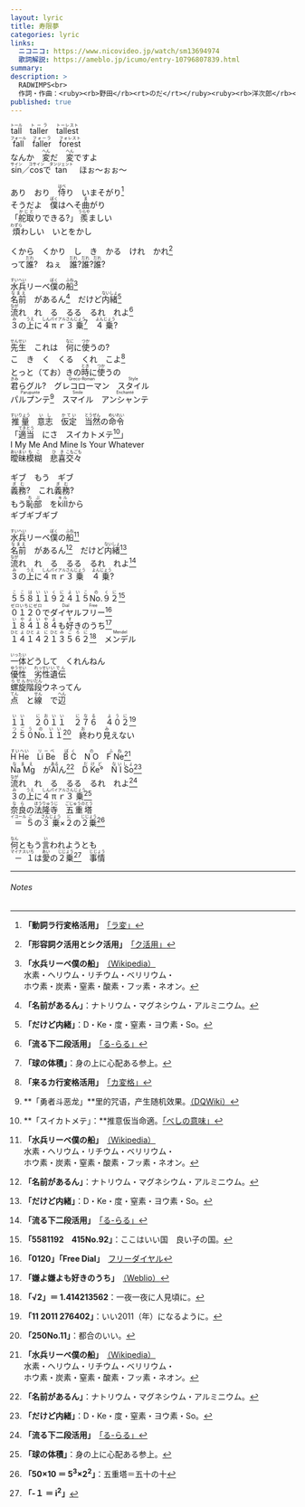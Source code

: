 ```yaml
---
layout: lyric
title: 寿限夢
categories: lyric
links:
  ニコニコ: https://www.nicovideo.jp/watch/sm13694974
  歌詞解説: https://ameblo.jp/icumo/entry-10796807839.html
summary: 
description: >
  RADWIMPS<br>
  作詞・作曲：<ruby><rb>野田</rb><rt>のだ</rt></ruby><ruby><rb>洋次郎</rb><rt>ようじろう</rt></ruby><br>
published: true
---
```


<ruby><rb>tall</rb><rt>トール</rt></ruby>　<ruby><rb>taller</rb><rt>トーラ</rt></ruby>　<ruby><rb>tallest</rb><rt>トーレスト</rt></ruby><br>
<ruby><rb>fall</rb><rt>フォール</rt></ruby>　<ruby><rb>faller</rb><rt>フォーラ</rt></ruby>　<ruby><rb>forest</rb><rt>フォレスト</rt></ruby><br>
なんか　<ruby><rb>変</rb><rt>へん</rt></ruby>だ　<ruby><rb>変</rb><rt>へん</rt></ruby>ですよ<br>
<ruby><rb>sin</rb><rt>サイン</rt></ruby>／<ruby><rb>cos</rb><rt>コサイン</rt></ruby>で<ruby><rb>tan</rb><rt>タンジェント</rt></ruby>　ほぉ～ぉぉ～<br>

あり　おり　<ruby><rb>侍</rb><rt>はべ</rt></ruby>り　いまそがり[^ra]<br>
そうだよ　<ruby><rb>僕</rb><rt>ぼく</rt></ruby>はへそ<ruby><rb>曲</rb><rt>ま</rt></ruby>がり<br>
「<ruby><rb>舵取</rb><rt>かじと</rt></ruby>りできる?」 <ruby><rb>羨</rb><rt>うらや</rt></ruby>ましい<br>
<ruby><rb>煩</rb><rt>わずら</rt></ruby>わしい　いとをかし<br>

くから　くかり　し　き　かる　けれ　かれ[^ku]<br>
って<ruby><rb>誰</rb><rt>だれ</rt></ruby>?　ねぇ　<ruby><rb>誰</rb><rt>だれ</rt></ruby>?<ruby><rb>誰</rb><rt>だれ</rt></ruby>?<ruby><rb>誰</rb><rt>だれ</rt></ruby>?<br>

<ruby><rb>水兵</rb><rt>すいへい</rt></ruby>リーベ<ruby><rb>僕</rb><rt>ぼく</rt></ruby>の<ruby><rb>船</rb><rt>ふね</rt></ruby>[^el1]<br>
<ruby><rb>名前</rb><rt>なまえ</rt></ruby>　があるん[^el2]　だけど<ruby><rb>内緒</rb><rt>ないしょ</rt></ruby>[^tmp]<br>
<ruby><rb>流</rb><rt>なが</rt></ruby>れ　れ　る　るる　るれ　れよ[^ru]<br>
<ruby><rb>３</rb><rt>み</rt></ruby>の<ruby><rb>上</rb><rt>うえ</rt></ruby>に<ruby><rb>４</rb><rt>しん</rt></ruby><ruby><rb>π</rb><rt>パイ</rt></ruby><ruby><rb>ｒ</rb><rt>アル</rt></ruby><ruby><rb>３</rb><rt>さん</rt></ruby><ruby><rb>乗</rb><rt>じょう</rt></ruby>[^bv]　<ruby><rb>４</rb><rt>よん</rt></ruby><ruby><rb>乗</rb><rt>じょう</rt></ruby>?<br>

<ruby><rb>先生</rb><rt>せんせい</rt></ruby>　これは　<ruby><rb>何</rb><rt>なに</rt></ruby>に<ruby><rb>使</rb><rt>つか</rt></ruby>うの?<br>
こ　き　く　くる　くれ　こよ[^ka]<br>
とっと（てお）きの<ruby><rb>時</rb><rt>とき</rt></ruby>に<ruby><rb>使</rb><rt>つか</rt></ruby>うの<br>
<ruby><rb>君</rb><rt>きみ</rt></ruby>らグル?　<ruby><rb>グレコローマン</rb><rt>Greco-Roman</rt></ruby>　<ruby><rb>スタイル</rb><rt>Style</rt></ruby><br>
<ruby><rb>パルプンテ</rb><rt>Parupunte</rt></ruby>[^prpt]　<ruby><rb>スマイル</rb><rt>Smile</rt></ruby>　<ruby><rb>アンシャンテ</rb><rt>Enchanté</rt></ruby><br>

<ruby><rb>推量</rb><rt>すいりょう</rt></ruby>　<ruby><rb>意志</rb><rt>いし</rt></ruby>　<ruby><rb>仮定</rb><rt>かてい</rt></ruby>　<ruby><rb>当然</rb><rt>とうぜん</rt></ruby>の<ruby><rb>命令</rb><rt>めいれい</rt></ruby><br>
「<ruby><rb>適当</rb><rt>てきとう</rt></ruby>　にさ　スイカトメテ[^besi]」<br>
I My Me And Mine Is Your Whatever<br>
<ruby><rb>曖昧</rb><rt>あいまい</rt></ruby><ruby><rb>模糊</rb><rt>もこ</rt></ruby>　<ruby><rb>悲喜</rb><rt>ひき</rt></ruby><ruby><rb>交々</rb><rt>こもごも</rt></ruby><br>

ギブ　もう　ギブ<br>
<ruby><rb>義務</rb><rt>ぎむ</rt></ruby>?　これ<ruby><rb>義務</rb><rt>ぎむ</rt></ruby>?<br>
もう<ruby><rb>恥部</rb><rt>ちぶ</rt></ruby>　を<ruby><rb>kill</rb><rt>キル</rt></ruby>から<br>
ギブギブギブ<br>

<ruby><rb>水兵</rb><rt>すいへい</rt></ruby>リーベ<ruby><rb>僕</rb><rt>ぼく</rt></ruby>の<ruby><rb>船</rb><rt>ふね</rt></ruby>[^el1]<br>
<ruby><rb>名前</rb><rt>なまえ</rt></ruby>　があるん[^el2]　だけど<ruby><rb>内緒</rb><rt>ないしょ</rt></ruby>[^tmp]<br>
<ruby><rb>流</rb><rt>なが</rt></ruby>れ　れ　る　るる　るれ　れよ[^ru]<br>
<ruby><rb>３</rb><rt>み</rt></ruby>の<ruby><rb>上</rb><rt>うえ</rt></ruby>に<ruby><rb>４</rb><rt>しん</rt></ruby><ruby><rb>π</rb><rt>パイ</rt></ruby><ruby><rb>ｒ</rb><rt>アル</rt></ruby><ruby><rb>３</rb><rt>さん</rt></ruby><ruby><rb>乗</rb><rt>じょう</rt></ruby>　<ruby><rb>４</rb><rt>よん</rt></ruby><ruby><rb>乗</rb><rt>じょう</rt></ruby>?<br>

<ruby><rb>５５８１１９２４１５</rb><rt>ここはいいくによいこ</rt></ruby><ruby><rb>No.</rb><rt>の</rt></ruby><ruby><rb>９２</rb><rt>くに</rt></ruby>[^55811]<br>
<ruby><rb>０１２０</rb><rt>ゼロいちにゼロ</rt></ruby>で<ruby><rb>ダイヤル</rb><rt>Dial</rt></ruby><ruby><rb>フリー</rb><rt>Free</rt></ruby>[^fd]<br>
<ruby><rb>１８４１８４</rb><rt>いやよいやよ</rt></ruby>も<ruby><rb>好</rb><rt>す</rt></ruby>きのうち[^184]<br>
<ruby><rb>１</rb><rt>ひと</rt></ruby><ruby><rb>４</rb><rt>よ</rt></ruby><ruby><rb>１</rb><rt>ひと</rt></ruby><ruby><rb>４２</rb><rt>よに</rt></ruby><ruby><rb>１</rb><rt>ひと</rt></ruby><ruby><rb>３５６２</rb><rt>みごろに</rt></ruby>[^rt2]　<ruby><rb>メンデル</rb><rt>Mendel</rt></ruby><br>

<ruby><rb>一体</rb><rt>いったい</rt></ruby>どうして　くれんねん<br>
<ruby><rb>優性</rb><rt>ゆうせい</rt></ruby>　<ruby><rb>劣性</rb><rt>れっせい</rt></ruby><ruby><rb>遺伝</rb><rt>いでん</rt></ruby><br>
<ruby><rb>螺旋</rb><rt>らせん</rt></ruby><ruby><rb>階段</rb><rt>かいだん</rt></ruby>ウネってん<br>
<ruby><rb>点</rb><rt>てん</rt></ruby>　と<ruby><rb>線</rb><rt>せん</rt></ruby>　で<ruby><rb>辺</rb><rt>へん</rt></ruby><br>

<ruby><rb>１１　２０１１　２７６　４０２</rb><rt>いい　においい　になる　ように</rt></ruby>[^11201]<br>
<ruby><rb>２５０</rb><rt>つごう</rt></ruby><ruby><rb>No.</rb><rt>の</rt></ruby><ruby><rb>１１</rb><rt>いい</rt></ruby>[^250no11]　<ruby><rb>終</rb><rt>お</rt></ruby>わり<ruby><rb>見</rb><rt>み</rt></ruby>えない<br>

<ruby><rb>H He</rb><rt>すいへい</rt></ruby>　<ruby><rb>Li Be</rb><rt>リーベ</rt></ruby>　<ruby><rb>B C</rb><rt>ぼく</rt></ruby>　<ruby><rb>N O</rb><rt>の</rt></ruby>　<ruby><rb>F Ne</rb><rt>ふね</rt></ruby>[^el1]<br>
<ruby><rb>Na Mg</rb><rt>なまえ</rt></ruby>　が<ruby><rb>Al</rb><rt>ある</rt></ruby>ん[^el2]　<ruby><rb>D Ke°</rb><rt>だけど</rt></ruby>　<ruby><rb>N I So</rb><rt>ないしょ</rt></ruby>[^tmp]<br>
<ruby><rb>流</rb><rt>なが</rt></ruby>れ　れ　る　るる　るれ　れよ[^ru]<br>
<ruby><rb>３</rb><rt>み</rt></ruby>の<ruby><rb>上</rb><rt>うえ</rt></ruby>に<ruby><rb>４</rb><rt>しん</rt></ruby><ruby><rb>π</rb><rt>パイ</rt></ruby><ruby><rb>ｒ</rb><rt>アル</rt></ruby><ruby><rb>３</rb><rt>さん</rt></ruby><ruby><rb>乗</rb><rt>じょう</rt></ruby>[^bv]<br>
<ruby><rb>奈良</rb><rt>なら</rt></ruby>の<ruby><rb>法隆寺</rb><rt>ほうりゅうじ</rt></ruby>　<ruby><rb>五重塔</rb><rt>ごじゅうのとう</rt></ruby><br>
<ruby><rb>＝</rb><rt>イコール</rt></ruby><ruby><rb>５</rb><rt>ご</rt></ruby>の<ruby><rb>３乗</rb><rt>さんじょう</rt></ruby>×<ruby><rb>２</rb><rt>に</rt></ruby>の<ruby><rb>２乗</rb><rt>じじょう</rt></ruby>[^eq]<br>

<ruby><rb>何</rb><rt>なん</rt></ruby>ともう<ruby><rb>言</rb><rt>い</rt></ruby>われようとも<br>
<ruby><rb>－</rb><rt>マイナス</rt></ruby><ruby><rb>１</rb><rt>いち</rt></ruby>は<ruby><rb>愛</rb><rt>あい</rt></ruby>の<ruby><rb>２乗</rb><rt>じじょう</rt></ruby>[^i2]　<ruby><rb>事情</rb><rt>じじょう</rt></ruby><br>

---
###### Notes

[^ra]: **「動詞ラ行変格活用」**　[「ラ変」](https://www.kotenbunpou.com/用言/動詞-10-ラ行変格活用/)
[^ku]: **「形容詞ク活用とシク活用」**　[「ク活用」](https://www.kotenbunpou.com/用言/形容詞-1-ク活用とシク活用/)
[^ka]: **「来るカ行変格活用」**　[「カ変格」](https://www.kotenbunpou.com/用言/動詞-7-カ行変格活用/)
[^ru]: **「流る下二段活用」**　[「る-らる」](https://www.kotenbunpou.com/助動詞/る-らる/)
[^besi]: **「スイカトメテ」：**推意仮当命適。[「べしの意味」](https://www.kotenbunpou.com/助動詞/べし/)

[^el1]: **「水兵リーベ僕の船」**　[（Wikipedia）](https://ja.wikipedia.org/wiki/元素の中国語名称#一覧表)<br>水素・ヘリウム・リチウム・ベリリウム・<br>ホウ素・炭素・窒素・酸素・フッ素・ネオン。
[^el2]: **「名前があるん」**：ナトリウム・マグネシウム・アルミニウム。
[^tmp]: **「だけど内緒」**：D・Ke・度・窒素・ヨウ素・So。

[^bv]: **「球の体積」**：身の上に心配ある参上。
[^i2]: **「-１ ＝ i<sup>2</sup>」**
[^eq]:**「50×10 ＝ 5<sup>3</sup>×2<sup>2</sup>」**：五重塔＝五十の十

[^rt2]: **「√2」＝ 1.414213562**：一夜一夜に人見頃に。
[^55811]: **「5581192　415No.92」**：ここはいい国　良い子の国。
[^184]: **「嫌よ嫌よも好きのうち」**　[（Weblio）](https://www.weblio.jp/content/嫌よ嫌よも好きのうち)
[^11201]: **「11 2011 276402」**：いい2011（年）になるように。
[^250no11]: **「250No.11」**：都合のいい。

[^prpt]: **「勇者斗恶龙」**里的咒语，产生随机效果。[（DQWiki）](https://dragon-quest.org/wiki/Hocus_Pocus)
[^fd]: **「0120」「Free Dial」**　[フリーダイヤル](https://ja.wikipedia.org/wiki/フリーダイヤル)






